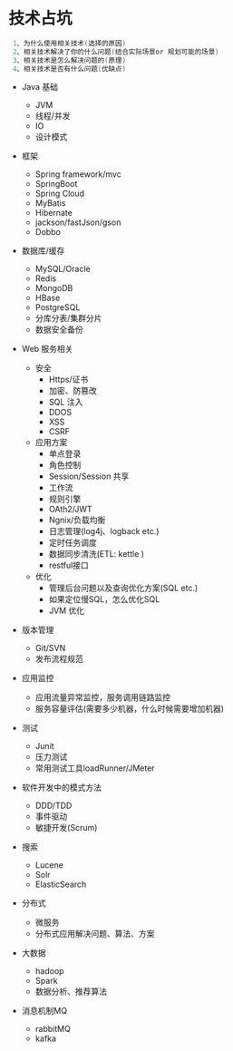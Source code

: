 技术占坑
====
```java
 1、为什么使用相关技术(选择的原因)
 2、相关技术解决了你的什么问题(结合实际场景or 规划可能的场景)
 3、相关技术是怎么解决问题的(原理)
 4、相关技术是否有什么问题(优缺点)
```
- Java 基础
  - JVM
  - 线程/并发
  - IO
  - 设计模式
-  框架
    - Spring framework/mvc
    - SpringBoot
    - Spring Cloud
    - MyBatis
    - Hibernate
    - jackson/fastJson/gson
    - Dobbo
    
 
 - 数据库/缓存
   - MySQL/Oracle
   - Redis   
   - MongoDB
   - HBase
   - PostgreSQL
   - 分库分表/集群分片
   - 数据安全备份
 - Web 服务相关
   - 安全
     - Https/证书
     - 加密、防篡改
     - SQL 注入
     - DDOS
     - XSS
     - CSRF
   - 应用方案
     - 单点登录
     - 角色控制
     - Session/Session 共享
     - 工作流
     - 规则引擎
     - OAth2/JWT
     - Ngnix/负载均衡
     - 日志管理(log4j、logback etc.)
     - 定时任务调度
     - 数据同步清洗(ETL: kettle )
     - restful接口
   - 优化
     - 管理后台问题以及查询优化方案(SQL etc.)
     - 如果定位慢SQL，怎么优化SQL
     - JVM 优化
 - 版本管理
   - Git/SVN
   - 发布流程规范      
 - 应用监控
   - 应用流量异常监控，服务调用链路监控
   - 服务容量评估(需要多少机器，什么时候需要增加机器)
 - 测试
   - Junit
   - 压力测试
   - 常用测试工具loadRunner/JMeter
 - 软件开发中的模式方法
   - DDD/TDD
   - 事件驱动
   - 敏捷开发(Scrum)  
 - 搜索
   - Lucene
   - Solr
   - ElasticSearch  
 - 分布式
   - 微服务
   - 分布式应用解决问题、算法、方案
     
 - 大数据
   - hadoop
   - Spark
   - 数据分析、推荐算法
 - 消息机制MQ
   - rabbitMQ
   - kafka
     
     
     
      
   

